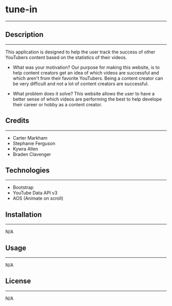 # tune-in
***

## Description
***
This application is designed to help the user track the success of other YouTubers content based on the statistics of their videos. 

  - What was your motivation? Our purpose for making this website, is to help content creators get an idea of which videos are successful and which aren't from their favorite YouTubers. Being a content creator can be very difficult and not a lot of content creators are successful. 

  - What problem does it solve? This website allows the user to have a better sense of which videos are performing the best to help develope their career or hobby as a content creator.


## Credits
***

  - Carter Markham
  - Stephanie Ferguson
  - Kywra Allen
  - Braden Clavenger


  ## Technologies
***
  - Bootstrap
  - YouTube Data API v3
  - AOS (Animate on scroll)

## Installation
***
N/A

## Usage
***
N/A

## License
***
N/A

